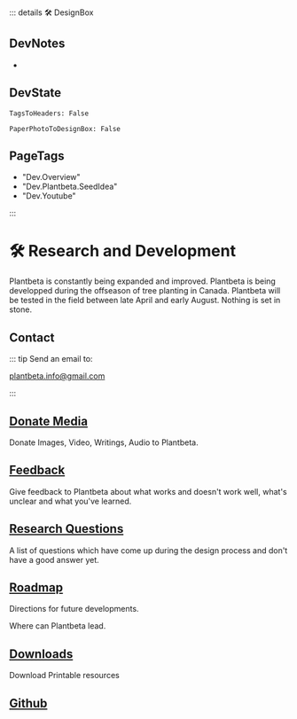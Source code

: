 ::: details 🛠 <dev>DesignBox</dev> 

## DevNotes
- 

## DevState

`TagsToHeaders: False`

`PaperPhotoToDesignBox: False`

<h2>PageTags</h2>

- "Dev.Overview"
- "Dev.Plantbeta.SeedIdea"
- "Dev.Youtube"

:::

# 🛠 Research and Development

Plantbeta is constantly being expanded and improved. Plantbeta is being developped during the offseason of tree planting in Canada. Plantbeta will be tested in the field between late April and early August. Nothing is set in stone.

## Contact

::: tip Send an email to:

plantbeta.info@gmail.com

:::

## [Donate Media](/dev/Donation)

Donate Images, Video, Writings, Audio to Plantbeta.

## [Feedback](/dev/Feedback)

Give feedback to Plantbeta about what works and doesn't work well, what's unclear and what you've learned. 

## [Research Questions](/dev/ResearchQuestions)

A list of questions which have come up during the design process and don't have a good answer yet. 

## [Roadmap](/dev/Roadmap)

Directions for future developments.

Where can Plantbeta lead.

## [Downloads](/dev/Downloads)

Download Printable resources

## [Github](https://github.com/klimbeta/plantbeta)